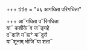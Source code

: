 +++
title = "०६ आगधिता परिगधिता"

+++
आ᳓गधिता प᳓रिगधिता  
या᳓ कशीके᳓व ज᳓ङ्गहे  
द᳓दाति म᳓ह्य° या᳓दुरी  
या᳓शूनाम् भोजि᳓या शता᳓